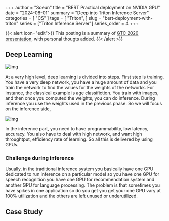 +++
author = "Soeun"
title = "BERT Practical deployment on NVIDIA GPU"
date = "2024-08-01"
summary = "Deep into Triton Inference Server"
categories = [
    "CS"
]
tags = [
    "Triton",
]
slug = "bert-deployment-with-triton"
series = ["Triton Inference Server"]
series_order = 4
+++

{{< alert icon="edit">}}
This posting is a summary of [GTC 2020 presentation](https://www.youtube.com/watch?v=cKf-KxJVlzE&t=51s), with personal thougts added.
{{< /alert >}}

## Deep Learning 


![img](https://github.com/user-attachments/assets/728c776a-47c0-4777-b84f-18e439d7f89f 'Deep Learning')

At a very high level, deep learning is divided into steps. First step is training. You have a very deep network, you have a huge amount of data and you train the network to find the values for the weights of the networkk. For instance, the classical example is age classifiction. You train with images, and then once you computed the weights, you can do inference. During inference you use the weights used in the previous phase. So we will focus on the inference side, 


![img](https://github.com/user-attachments/assets/b63646ef-2566-458d-bbf6-e9c83361276a 'Why we use GPUs for inference')

In the inference part, you need to have programmability, low latency, accuracy. You also have to deal with high network, and want high throughtput, efficiency rate of learning. So all this is delivered by using GPUs.  

### Challenge during inference

Usually, in the traditional inference system you basically have one GPU dedicated to run inference on a particular model so you have one GPU for speech recognition you have one GPU for recommendation system and another GPU for language processing. The problem is that sometimes you have spikes in one application so do you get you get your one GPU vary at 100% utilization and the others are left unused or underutilized. 


## Case Study